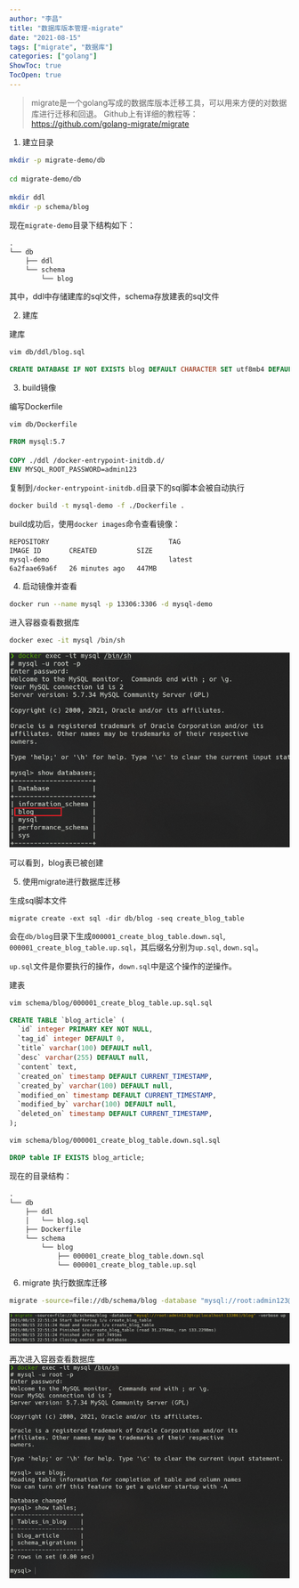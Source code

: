 ```yaml
---
author: "李昌"
title: "数据库版本管理-migrate"
date: "2021-08-15"
tags: ["migrate", "数据库"]
categories: ["golang"]
ShowToc: true
TocOpen: true
---
```



> migrate是一个golang写成的数据库版本迁移工具，可以用来方便的对数据库进行迁移和回退。
> Github上有详细的教程等：https://github.com/golang-migrate/migrate


1. 建立目录
```bash
mkdir -p migrate-demo/db

cd migrate-demo/db

mkdir ddl 
mkdir -p schema/blog
```

现在`migrate-demo`目录下结构如下：
```
.
└── db
    ├── ddl
    └── schema
        └── blog

```
其中，ddl中存储建库的sql文件，schema存放建表的sql文件

2. 建库

建库
```bash
vim db/ddl/blog.sql
```

```sql
CREATE DATABASE IF NOT EXISTS blog DEFAULT CHARACTER SET utf8mb4 DEFAULT COLLATE utf8mb4_unicode_ci;
```

3. build镜像

编写Dockerfile

```bash
vim db/Dockerfile
```

```dockerfile
FROM mysql:5.7

COPY ./ddl /docker-entrypoint-initdb.d/
ENV MYSQL_ROOT_PASSWORD=admin123
```
复制到`/docker-entrypoint-initdb.d`目录下的sql脚本会被自动执行

```bash
docker build -t mysql-demo -f ./Dockerfile . 
```

build成功后，使用`docker images`命令查看镜像：
```
REPOSITORY                              TAG                                         IMAGE ID       CREATED          SIZE
mysql-demo                              latest                                      6a2faae69a6f   26 minutes ago   447MB
```

4. 启动镜像并查看

```bash
docker run --name mysql -p 13306:3306 -d mysql-demo
```

进入容器查看数据库
```bash
docker exec -it mysql /bin/sh 
```

![20210815223619](https://raw.githubusercontent.com/lich-Img/blogImg/master/img/20210815223619.png)

可以看到，blog表已被创建

5. 使用migrate进行数据库迁移

生成sql脚本文件
```
migrate create -ext sql -dir db/blog -seq create_blog_table
```

会在`db/blog`目录下生成`000001_create_blog_table.down.sql`, `000001_create_blog_table.up.sql`，其后缀名分别为`up.sql`, `down.sql`。

`up.sql`文件是你要执行的操作，`down.sql`中是这个操作的逆操作。

建表
```bash
vim schema/blog/000001_create_blog_table.up.sql.sql
```

```sql
CREATE TABLE `blog_article` (
  `id` integer PRIMARY KEY NOT NULL,
  `tag_id` integer DEFAULT 0,
  `title` varchar(100) DEFAULT null,
  `desc` varchar(255) DEFAULT null,
  `content` text,
  `created_on` timestamp DEFAULT CURRENT_TIMESTAMP,
  `created_by` varchar(100) DEFAULT null,
  `modified_on` timestamp DEFAULT CURRENT_TIMESTAMP,
  `modified_by` varchar(100) DEFAULT null,
  `deleted_on` timestamp DEFAULT CURRENT_TIMESTAMP,
);
```


```bash
vim schema/blog/000001_create_blog_table.down.sql.sql
```

```sql
DROP table IF EXISTS blog_article;
```

现在的目录结构：
```
.
└── db
    ├── ddl
    │   └── blog.sql
    ├── Dockerfile
    └── schema
        └── blog
            ├── 000001_create_blog_table.down.sql
            └── 000001_create_blog_table.up.sql
```

6. migrate
执行数据库迁移
```bash
migrate -source=file://db/schema/blog -database "mysql://root:admin123@tcp(localhost:13306)/blog" -verbose up
```
![20210815225144](https://raw.githubusercontent.com/lich-Img/blogImg/master/img/20210815225144.png)

再次进入容器查看数据库
![20210815225508](https://raw.githubusercontent.com/lich-Img/blogImg/master/img/20210815225508.png)








